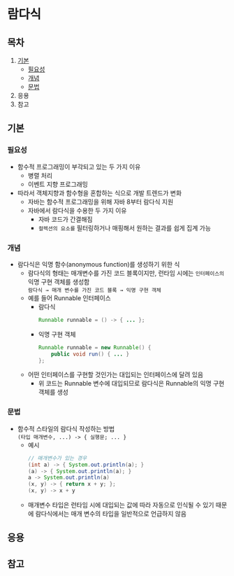 람다식
=====
## 목차
1. [기본](#기본)
	* [필요성](#필요성)
	* [개념](#개념)
	* [문법](#문법)
2. 응용
3. 참고

## 기본

### 필요성
* 함수적 프로그래밍이 부각되고 있는 두 가지 이유
	* 병렬 처리
	* 이벤트 지향 프로그래밍
* 따라서 객체지향과 함수형을 혼합하는 식으로 개발 트렌드가 변화
	* 자바는 함수적 프로그래밍을 위해 자바 8부터 람다식 지원
	* 자바에서 람다식을 수용한 두 가지 이유
		* 자바 코드가 간결해짐
		* `컬렉션의 요소를` 필터링하거나 매핑해서 원하는 결과를 쉽게 집계 가능

### 개념
* 람다식은 익명 함수(anonymous function)를 생성하기 위한 식
	* 람다식의 형태는 매개변수를 가진 코드 블록이지만, 런타임 시에는 `인터페이스의` 익명 구현 객체를 생성함  
		`람다식 → 매개 변수를 가진 코드 블록 → 익명 구현 객체`
	* 예를 들어 Runnable 인터페이스
		* 람다식  
			```java
			Runnable runnable = () -> { ... };
			```
		* 익명 구현 객체  
			```java
			Runnable runnable = new Runnable() {
				public void run() { ... }
			};
			```
	* 어떤 인터페이스를 구현할 것인가는 대입되는 인터페이스에 달려 있음
		* 위 코드는 Runnable 변수에 대입되므로 람다식은 Runnable의 익명 구현 객체를 생성

### 문법
* 함수적 스타일의 람다식 작성하는 방법  
	`(타입 매개변수, ...) -> { 실행문; ... }`
	* 예시  
		```java
		// 매개변수가 있는 경우
		(int a) -> { System.out.println(a); }
		(a) -> { System.out.println(a); }
		a -> System.out.println(a)
		(x, y) -> { return x + y; };
		(x, y) -> x + y
		```
	* 매개변수 타입은 런타임 시에 대입되는 값에 따라 자동으로 인식될 수 있기 때문에 람다식에서는 매개 변수의 타입을 일반적으로 언급하지 않음

## 응용



## 참고

